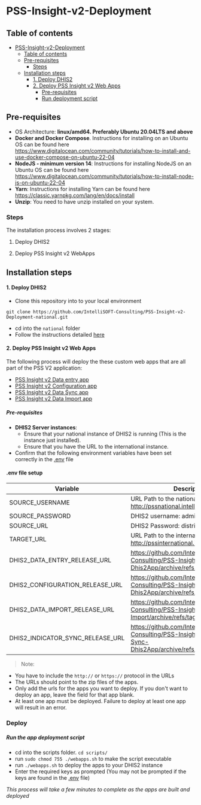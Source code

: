 # PSS-Insight-v2-Deployment

## Table of contents
<!-- TOC -->
* [PSS-Insight-v2-Deployment](#pss-insight-v2-deployment)
  * [Table of contents](#table-of-contents)
  * [Pre-requisites](#pre-requisites)
    * [Steps](#steps)
  * [Installation steps](#installation-steps)
    * [1. Deploy DHIS2](#1-deploy-dhis2)
    * [2. Deploy PSS Insight v2 Web Apps](#2-deploy-pss-insight-v2-web-apps)
      * [Pre-requisites](#pre-requisites-1)
      * [Run deployment script](#run-deployment-script)
<!-- TOC -->
## Pre-requisites

- OS Architecture: **linux/amd64. Preferably Ubuntu 20.04LTS and above**  
- **Docker and Docker Compose**. Instructions for installing on an Ubuntu OS can be found here https://www.digitalocean.com/community/tutorials/how-to-install-and-use-docker-compose-on-ubuntu-22-04
- **NodeJS - minimum version 14**: Instructions for installing NodeJS on an Ubuntu OS can be found here https://www.digitalocean.com/community/tutorials/how-to-install-node-js-on-ubuntu-22-04
- **Yarn**: Instructions for installing Yarn can be found here https://classic.yarnpkg.com/lang/en/docs/install
- **Unzip**: You need to have unzip installed on your system.

### Steps
The installation process involves 2 stages:

1. Deploy DHIS2

2. Deploy PSS Insight v2 WebApps
## Installation steps
#### 1. Deploy DHIS2

 - Clone this repository into to your local environment 

```git clone https://github.com/IntelliSOFT-Consulting/PSS-Insight-v2-Deployment-national.git```
 - cd into the `national` folder
 - Follow the instructions detailed [here](./national/README.md)

#### 2. Deploy PSS Insight v2 Web Apps

The following process will deploy the these custom web apps that are all part of the PSS V2 application:
- [PSS Insight v2 Data entry app](https://github.com/IntelliSOFT-Consulting/PSS-Insight-v2-Dataentry-Dhis2App)
- [PSS Insight v2 Configuration app](https://github.com/IntelliSOFT-Consulting/PSS-Insight-v2-National-Dhis2App)
- [PSS Insight v2 Data Sync app](https://github.com/IntelliSOFT-Consulting/PSS-Insight-v2-Indicator-Sync-Dhis2App)
- [PSS Insight v2 Data Import app](https://github.com/IntelliSOFT-Consulting/PSS-Insight-v2-Data-Import)

##### Pre-requisites

- **DHIS2 Server instances**: 
  - Ensure that your national instance of DHIS2 is running (This is the instance just installed). 
  - Ensure that you have the URL to the international instance.
- Confirm that the following environment variables have been set correctly in the [.env](./national/.env) file

#### .env file setup
| Variable        | Description                                                                              |
|-----------------|------------------------------------------------------------------------------------------|
| SOURCE_USERNAME | URL Path to the national instance e.g.  http://pssnational.intellisoftkenya.com          |
| SOURCE_PASSWORD | DHIS2 username: admin                                                                    |
| SOURCE_URL      | DHIS2 Password: district                                                                 |
| TARGET_URL      | URL Path to the international instance e.g. http://pssinternational.intellisoftkenya.com |
| DHIS2_DATA_ENTRY_RELEASE_URL  | https://github.com/IntelliSOFT-Consulting/PSS-Insight-v2-Dataentry-Dhis2App/archive/refs/tags/V1.0.0.zip |
| DHIS2_CONFIGURATION_RELEASE_URL | https://github.com/IntelliSOFT-Consulting/PSS-Insight-v2-National-Dhis2App/archive/refs/tags/v1.0.0.zip |
| DHIS2_DATA_IMPORT_RELEASE_URL | https://github.com/IntelliSOFT-Consulting/PSS-Insight-v2-Data-Import/archive/refs/tags/v1.0.0.zip |
| DHIS2_INDICATOR_SYNC_RELEASE_URL | https://github.com/IntelliSOFT-Consulting/PSS-Insight-v2-Indicator-Sync-Dhis2App/archive/refs/tags/v1.0.0.zip |

> Note: 

 - You have to include the `http://` or `https://` protocol in the URLs
 - The URLs should point to the zip files of the apps. 
 - Only add the urls for the apps you want to deploy. If you don't want to deploy an app, leave the field for that app blank.
 - At least one app must be deployed. Failure to deploy at least one app will result in an error. 

### Deploy


##### Run the app deployment script
- cd into the scripts folder. `cd scripts/`
- run `sudo chmod 755 ./webapps.sh` to make the script executable
- run `./webapps.sh` to deploy the apps to your DHIS2 instance
- Enter the required keys as prompted (You may not be prompted if the keys are found in the [.env](./national/.env) file)

*This process will take a few minutes to complete as the apps are built and deployed*

